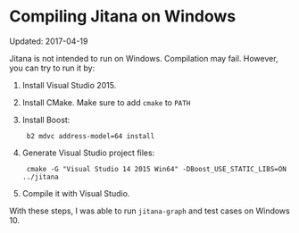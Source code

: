 Compiling Jitana on Windows
===========================

Updated: 2017-04-19

Jitana is not intended to run on Windows. Compilation may fail. However, you
can try to run it by:

1. Install Visual Studio 2015.
2. Install CMake. Make sure to add `cmake` to `PATH`
3. Install Boost:

        b2 mdvc address-model=64 install

4. Generate Visual Studio project files:

        cmake -G "Visual Studio 14 2015 Win64" -DBoost_USE_STATIC_LIBS=ON ../jitana

5. Compile it with Visual Studio.

With these steps, I was able to run `jitana-graph` and test cases on Windows 10.
